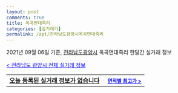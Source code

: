 ```yaml
---
layout: post
comments: true
title: 옥곡면대죽리
categories: [실거래가]
permalink: /apt/전라남도광양시옥곡면대죽리
---
```


2021년 09월 06일 기준, <a href="/apt/전라남도광양시">전라남도광양시</a> 옥곡면대죽리 한달간 실거래 정보

<a style="color: blue;" href="/apt/전라남도광양시">< 전라남도 광양시 전체 실거래 정보</a>
<!---- start ---->
<table>
  <tr>
    <td colspan="4" style="font-weight: bold;"><a href="/apt/전라남도광양시옥곡면대죽리{name_without_space}">오늘 등록된 실거래 정보가 없습니다</a> &nbsp;&nbsp;&nbsp; <a style="color: blue; font-size: smaller;" href="/apt/전라남도광양시옥곡면대죽리{name_without_space}">면적별 최고가 ></a></td>
  </tr>
    
</table>
<!---- end ---->
    